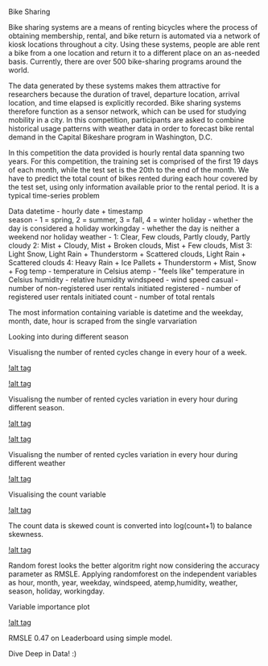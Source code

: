 Bike Sharing 

Bike sharing systems are a means of renting bicycles where the process of obtaining membership, rental, and bike return is
automated via a network of kiosk locations throughout a city. Using these systems, people are able rent a bike from a one
location and return it to a different place on an as-needed basis. Currently, there are over 500 bike-sharing programs around
the world.

The data generated by these systems makes them attractive for researchers because the duration of travel, departure location,
arrival location, and time elapsed is explicitly recorded. Bike sharing systems therefore function as a sensor network, which
can be used for studying mobility in a city. In this competition, participants are asked to combine historical usage patterns
with weather data in order to forecast bike rental demand in the Capital Bikeshare program in Washington, D.C.

In this competition the data provided is hourly rental data spanning two years. For this competition, the training set
is comprised of the first 19 days of each month, while the test set is the 20th to the end of the month. We have to 
predict the total count of bikes rented during each hour covered by the test set, using only information available prior
to the rental period. It is a typical time-series problem

Data 
    datetime - hourly date + timestamp  
    season -  1 = spring, 2 = summer, 3 = fall, 4 = winter 
    holiday - whether the day is considered a holiday
    workingday - whether the day is neither a weekend nor holiday
    weather - 1: Clear, Few clouds, Partly cloudy, Partly cloudy 
              2: Mist + Cloudy, Mist + Broken clouds, Mist + Few clouds, Mist 
              3: Light Snow, Light Rain + Thunderstorm + Scattered clouds, Light Rain + Scattered clouds 
              4: Heavy Rain + Ice Pallets + Thunderstorm + Mist, Snow + Fog 
    temp - temperature in Celsius
    atemp - "feels like" temperature in Celsius
    humidity - relative humidity
    windspeed - wind speed
    casual - number of non-registered user rentals initiated
    registered - number of registered user rentals initiated
    count - number of total rentals

The most information containing variable is datetime and the weekday, month, date, hour is scraped from the single varvariation

Looking into during different season

Visualisng the number of rented cycles change in every hour of a week.

[!alt tag](heatmap.jpg)

[!alt tag](https://github.com/thefiercedemon/kaggle-/blob/master/bike%20sharing/linemap3.jpg)

Visualisng the number of rented cycles variation in every hour during different season.

[!alt tag](https://github.com/thefiercedemon/kaggle-/blob/master/bike%20sharing/heatmap2.jpg)

[!alt tag](https://github.com/thefiercedemon/kaggle-/blob/master/bike%20sharing/linemap.jpg)


Visualisng the number of rented cycles variation in every hour during different weather

[!alt tag](https://github.com/thefiercedemon/kaggle-/blob/master/bike%20sharing/linemap2.jpg)

Visualising the count variable 

[!alt tag](https://github.com/thefiercedemon/kaggle-/blob/master/bike%20sharing/count.jpg)

The count data is skewed
count is converted into log(count+1) to balance skewness.

[!alt tag](https://github.com/thefiercedemon/kaggle-/blob/master/bike%20sharing/newcount.jpg)

Random forest looks the better algoritm right now considering the accuracy parameter as RMSLE.
Applying randomforest on the independent variables as hour, month, year, weekday, windspeed, atemp,humidity, weather, season, holiday, workingday.

Variable importance plot

[!alt tag](https://github.com/thefiercedemon/kaggle-/blob/master/bike%20sharing/variable%20importance.png)

RMSLE 0.47 on Leaderboard using simple model.

Dive Deep in Data! :)



